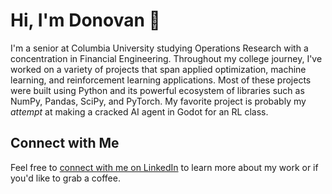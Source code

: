 # Hi, I'm Donovan 👋

I'm a senior at Columbia University studying Operations Research with a concentration in Financial Engineering. Throughout my college journey, I've worked on a variety of projects that span applied optimization, machine learning, and reinforcement learning applications. Most of these projects were built using Python and its powerful ecosystem of libraries such as NumPy, Pandas, SciPy, and PyTorch. My favorite project is probably my *attempt* at making a cracked AI agent in Godot for an RL class.

## Connect with Me
Feel free to [connect with me on LinkedIn](http://linkedin.com/in/donovan-barcelona/) to learn more about my work or if you'd like to grab a coffee.
